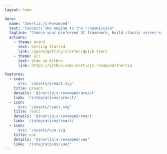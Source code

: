 ```yaml
---
layout: home

hero:
  name: "Inertia.js-Revamped"
  text: "Connects the engine to the transmission"
  tagline: "Choose your preferred UI framework, build classic server-side rendered applications."
  actions:
    - theme: brand
      text: Getting Started
      link: /guide/getting-started/quick-start
    - theme: alt
      text: View on GitHub
      link: https://github.com/inertiajs-revamped/inertia

features:
  - icon:
      src: '/assets/preact.svg'
    title: preact
    details: '@inertiajs-revamped/preact'
    link: '/integrations/preact/'
  - icon:
      src: '/assets/react.svg'
    title: react
    details: '@inertiajs-revamped/react'
    link: '/integrations/react/'
  - icon:
      src: '/assets/vue.svg'
    title: vue
    details: '@inertiajs-revamped/vue'
    link: '/integrations/vue/'
---
```

